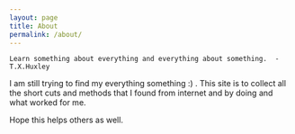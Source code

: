 ```yaml
---
layout: page
title: About
permalink: /about/
---
```


```Learn something about everything and everything about something.  -T.X.Huxley```

I am still trying to find my everything something :) . This site is to collect all the short cuts and methods that I found from internet and by doing and what worked for me.

Hope this helps others as well.
